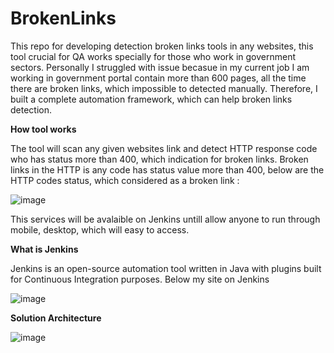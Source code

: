 # BrokenLinks
This repo for developing detection broken links tools in any websites, this tool crucial for QA works specially for those who work in government sectors. Personally I struggled with issue becasue in my current job I am working in government portal contain more than 600 pages, all the time there are broken links, which impossible to detected manually. Therefore, I built a complete automation framework, which can help broken links detection.


**How tool works**

The tool will scan any given websites link and detect HTTP response code who has status more than 400, which indication for broken links. Broken links in the HTTP is any code has status value more than 400, below are the HTTP codes status, which considered as a broken link :


![image](https://user-images.githubusercontent.com/73906550/194803893-95d5efbc-bd8f-469a-a57d-2bdf9e6ae889.png)


This services will be avalaible on Jenkins  untill allow anyone to run through mobile, desktop, which will easy to access.


**What is Jenkins**

Jenkins is an open-source automation tool written in Java with plugins built for Continuous Integration purposes. Below my site on Jenkins

![image](https://user-images.githubusercontent.com/73906550/194804658-2f8261f5-83b3-4b5a-9066-7144c2ac006a.png)


**Solution Architecture**

![image](https://user-images.githubusercontent.com/73906550/194813104-5b8dcb99-9af3-4387-9ede-6fc97d23035e.png)
